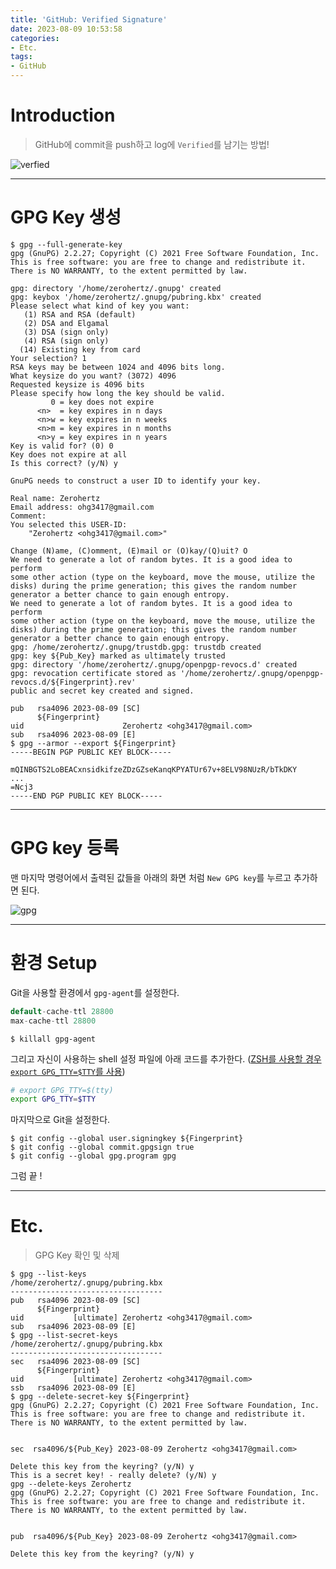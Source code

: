 ```yaml
---
title: 'GitHub: Verified Signature'
date: 2023-08-09 10:53:58
categories:
- Etc.
tags:
- GitHub
---
```

# Introduction

> GitHub에 commit을 push하고 log에 `Verified`를 남기는 방법!

![verfied](/images/github-verified-signature/verfied.png)

<!-- More -->

---
# GPG Key 생성

```shell
$ gpg --full-generate-key
gpg (GnuPG) 2.2.27; Copyright (C) 2021 Free Software Foundation, Inc.
This is free software: you are free to change and redistribute it.
There is NO WARRANTY, to the extent permitted by law.

gpg: directory '/home/zerohertz/.gnupg' created
gpg: keybox '/home/zerohertz/.gnupg/pubring.kbx' created
Please select what kind of key you want:
   (1) RSA and RSA (default)
   (2) DSA and Elgamal
   (3) DSA (sign only)
   (4) RSA (sign only)
  (14) Existing key from card
Your selection? 1
RSA keys may be between 1024 and 4096 bits long.
What keysize do you want? (3072) 4096
Requested keysize is 4096 bits
Please specify how long the key should be valid.
         0 = key does not expire
      <n>  = key expires in n days
      <n>w = key expires in n weeks
      <n>m = key expires in n months
      <n>y = key expires in n years
Key is valid for? (0) 0
Key does not expire at all
Is this correct? (y/N) y

GnuPG needs to construct a user ID to identify your key.

Real name: Zerohertz
Email address: ohg3417@gmail.com
Comment: 
You selected this USER-ID:
    "Zerohertz <ohg3417@gmail.com>"

Change (N)ame, (C)omment, (E)mail or (O)kay/(Q)uit? O
We need to generate a lot of random bytes. It is a good idea to perform
some other action (type on the keyboard, move the mouse, utilize the
disks) during the prime generation; this gives the random number
generator a better chance to gain enough entropy.
We need to generate a lot of random bytes. It is a good idea to perform
some other action (type on the keyboard, move the mouse, utilize the
disks) during the prime generation; this gives the random number
generator a better chance to gain enough entropy.
gpg: /home/zerohertz/.gnupg/trustdb.gpg: trustdb created
gpg: key ${Pub_Key} marked as ultimately trusted
gpg: directory '/home/zerohertz/.gnupg/openpgp-revocs.d' created
gpg: revocation certificate stored as '/home/zerohertz/.gnupg/openpgp-revocs.d/${Fingerprint}.rev'
public and secret key created and signed.

pub   rsa4096 2023-08-09 [SC]
      ${Fingerprint}
uid                      Zerohertz <ohg3417@gmail.com>
sub   rsa4096 2023-08-09 [E]
$ gpg --armor --export ${Fingerprint}
-----BEGIN PGP PUBLIC KEY BLOCK-----

mQINBGTS2LoBEACxnsidkifzeZDzGZseKanqKPYATUr67v+8ELV98NUzR/bTkDKY
...
=Ncj3
-----END PGP PUBLIC KEY BLOCK-----
```

---

# GPG key 등록

맨 마지막 명령어에서 출력된 값들을 아래의 화면 처럼 `New GPG key`를 누르고 추가하면 된다.

![gpg](/images/github-verified-signature/gpg.png)

---

# 환경 Setup

Git을 사용할 환경에서 `gpg-agent`를 설정한다.

```C ~/.gnupg/gpg-agent.conf
default-cache-ttl 28800
max-cache-ttl 28800
```

```shell
$ killall gpg-agent
```

그리고 자신이 사용하는 shell 설정 파일에 아래 코드를 추가한다. ([ZSH를 사용할 경우 `export GPG_TTY=$TTY`를 사용](https://github.com/romkatv/powerlevel10k/blob/master/README.md#how-do-i-export-gpg_tty-when-using-instant-prompt))

```bash ~/.zshrc
# export GPG_TTY=$(tty)
export GPG_TTY=$TTY
```

마지막으로 Git을 설정한다.

```shell
$ git config --global user.signingkey ${Fingerprint}
$ git config --global commit.gpgsign true
$ git config --global gpg.program gpg
```

그럼 끝 !

---

# Etc.

> GPG Key 확인 및 삭제

```shell
$ gpg --list-keys
/home/zerohertz/.gnupg/pubring.kbx
----------------------------------
pub   rsa4096 2023-08-09 [SC]
      ${Fingerprint}
uid           [ultimate] Zerohertz <ohg3417@gmail.com>
sub   rsa4096 2023-08-09 [E]
$ gpg --list-secret-keys
/home/zerohertz/.gnupg/pubring.kbx
----------------------------------
sec   rsa4096 2023-08-09 [SC]
      ${Fingerprint}
uid           [ultimate] Zerohertz <ohg3417@gmail.com>
ssb   rsa4096 2023-08-09 [E]
$ gpg --delete-secret-key ${Fingerprint}
gpg (GnuPG) 2.2.27; Copyright (C) 2021 Free Software Foundation, Inc.
This is free software: you are free to change and redistribute it.
There is NO WARRANTY, to the extent permitted by law.


sec  rsa4096/${Pub_Key} 2023-08-09 Zerohertz <ohg3417@gmail.com>

Delete this key from the keyring? (y/N) y
This is a secret key! - really delete? (y/N) y
gpg --delete-keys Zerohertz
gpg (GnuPG) 2.2.27; Copyright (C) 2021 Free Software Foundation, Inc.
This is free software: you are free to change and redistribute it.
There is NO WARRANTY, to the extent permitted by law.


pub  rsa4096/${Pub_Key} 2023-08-09 Zerohertz <ohg3417@gmail.com>

Delete this key from the keyring? (y/N) y
```